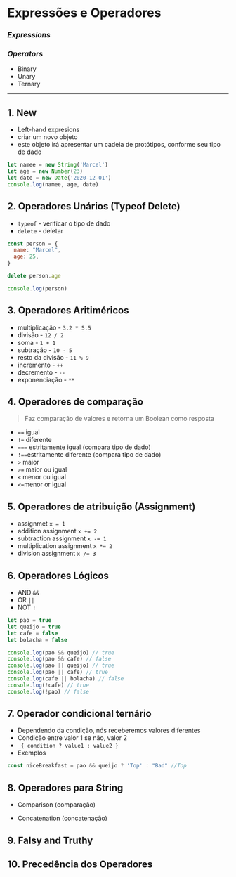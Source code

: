 # Expressões e Operadores

### ***Expressions***

### ***Operators***
- Binary
- Unary
- Ternary

---

## 1. New
- Left-hand expresions
- criar um novo objeto
- este objeto irá apresentar um cadeia de protótipos, conforme seu tipo de dado

```js
let namee = new String('Marcel')
let age = new Number(23)
let date = new Date('2020-12-01')
console.log(namee, age, date)
```

## 2. Operadores Unários (Typeof Delete)

- `typeof` - verificar o tipo de dado
- `delete` - deletar

```js
const person = {
  name: "Marcel",
  age: 25,
}

delete person.age

console.log(person)
```

## 3. Operadores Aritiméricos
* multiplicação - `3.2 * 5.5`
* divisão - `12 / 2`
* soma - `1 + 1` 
* subtração - `10 - 5` 
* resto da divisão - `11 % 9`
* incremento - `++`
* decremento - `--`
* exponenciação - `**` 

## 4. Operadores de comparação
>Faz comparação de valores e
>retorna um Boolean como resposta

- `==` igual
- `!=` diferente
- `===` estritamente igual (compara tipo de dado)
- `!==`estritamente diferente (compara tipo de dado)
- `>` maior
- `>=` maior ou igual
- `<` menor ou igual
- `<=`menor or igual

## 5. Operadores de atribuição (Assignment)
- assignmet `x = 1`
- addition assignment `x += 2`
- subtraction assignment `x -= 1`
- multiplication assignment `x *= 2`
- division assignment `x /= 3`

## 6. Operadores Lógicos

- AND `&&` 
- OR `||`
- NOT `!`

```js
let pao = true
let queijo = true
let cafe = false
let bolacha = false

console.log(pao && queijo) // true
console.log(pao && cafe) // false
console.log(pao || queijo) // true
console.log(pao || cafe) // true
console.log(cafe || bolacha) // false
console.log(!cafe) // true
console.log(!pao) // false
```

## 7. Operador condicional ternário

- Dependendo da condição, nós receberemos valores diferentes
- Condição entre valor 1 se não, valor 2
- ` { condition ? value1 : value2 }`
- Exemplos

```js
const niceBreakfast = pao && queijo ? 'Top' : "Bad" //Top
```

## 8. Operadores para String
- Comparison (comparação)

- Concatenation (concatenação)


## 9. Falsy and Truthy

## 10. Precedência dos Operadores
  



